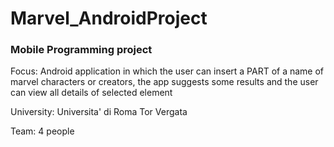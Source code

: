 # Marvel_AndroidProject

### Mobile Programming project

Focus: Android application in which the user can insert a PART of a name of marvel characters or creators, the app suggests some results and the user can view all details of selected element

University: Universita' di Roma Tor Vergata

Team: 4 people

